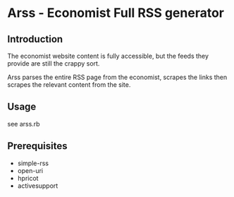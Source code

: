 Arss - Economist Full RSS generator 
===================================

Introduction
-------------

The economist website content is fully accessible, but the feeds they provide are still the crappy sort. 

Arss parses the entire RSS page from the economist, scrapes the links then scrapes the relevant content from the site.

Usage
-------

see arss.rb

Prerequisites
--------------

* simple-rss
* open-uri
* hpricot
* activesupport
